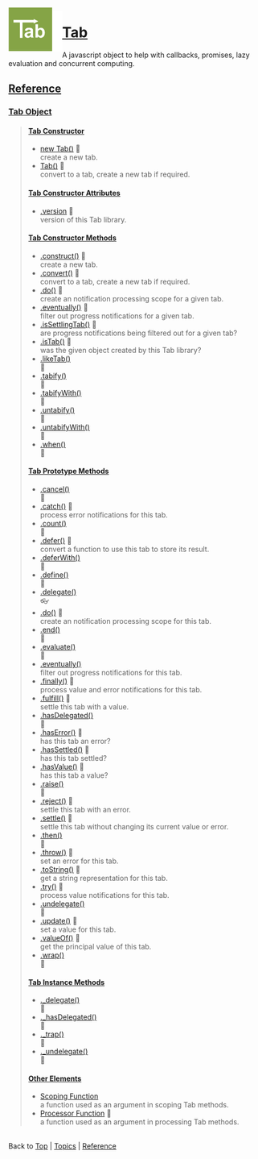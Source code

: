 <a name="top" ></a>

<img src="./img/tab-logo87.png" alt="Tab logo" align="left" style="float:left; margin-top:-8px;" /><img src="./img/1x1.png" align="left" style="float:left;" height="79" width="20" />
# [Tab][top]
A javascript object to help with callbacks, promises, lazy evaluation and concurrent computing.
<br />

## [Reference]

### [Tab Object][ref-tab-object]
> 
> #### [Tab Constructor][ref-tab-constructor]
> * [new Tab()][ref-new-tab] :construction:  
>   create a new tab.
> * [Tab()][ref-tab] :construction:  
>   convert to a tab, create a new tab if required.
>
> #### [Tab Constructor Attributes][ref-tab-constructor-attributes]
> * [.version][ref-tab.version] :construction:  
>   version of this Tab library.
>
> #### [Tab Constructor Methods][ref-tab-constructor-methods]
> * [.construct()][ref-tab.construct] :construction:  
>   create a new tab.
> * [.convert()][ref-tab.convert] :construction:  
>   convert to a tab, create a new tab if required.
> * [.do()][ref-tab.do] :construction:  
>   create an notification processing scope for a given tab.
> * [.eventually()][ref-tab.eventually] :construction:  
>   filter out progress notifications for a given tab.
> * [.isSettlingTab()][ref-tab.is-settling-tab] :construction:  
>   are progress notifications being filtered out for a given tab?
> * [.isTab()][ref-tab.is-tab] :construction:  
>   was the given object created by this Tab library?
> * [.likeTab()][ref-tab.like-tab]  
>   :thought_balloon:
> * [.tabify()][ref-tab.tabify]  
>   :thought_balloon:
> * [.tabifyWith()][ref-tab.tabify-with]  
>   :thought_balloon:
> * [.untabify()][ref-tab.untabify]  
>   :thought_balloon:
> * [.untabifyWith()][ref-tab.untabify-with]  
>   :thought_balloon:
> * [.when()][ref-tab.when]  
>   :thought_balloon:
>
> #### [Tab Prototype Methods][ref-tab-prototype-methods]
> * [.cancel()][ref-tab.prototype.cancel]  
>   :thought_balloon:
> * [.catch()][ref-tab.prototype.catch] :construction:  
>   process error notifications for this tab.
> * [.count()][ref-tab.prototype.count]  
>   :thought_balloon:
> * [.defer()][ref-tab.prototype.defer] :construction:  
>   convert a function to use this tab to store its result.
> * [.deferWith()][ref-tab.prototype.defer-with]  
>   :thought_balloon:
> * [.define()][ref-tab.prototype.define]  
>   :thought_balloon:
> * [.delegate()][ref-tab.prototype.delegate]  
>   :eyeglasses:
> * [.do()][ref-tab.prototype.do] :construction:  
>   create an notification processing scope for this tab.
> * [.end()][ref-tab.prototype.end]  
>   :thought_balloon:
> * [.evaluate()][ref-tab.prototype.evaluate]  
>   :thought_balloon:
> * [.eventually()][ref-tab.prototype.eventually]  
>   filter out progress notifications for this tab.
> * [.finally()][ref-tab.prototype.finally] :construction:  
>   process value and error notifications for this tab.
> * [.fulfill()][ref-tab.prototype.fulfill] :construction:  
>   settle this tab with a value.
> * [.hasDelegated()][ref-tab.prototype.has-delegated]  
>   :thought_balloon:
> * [.hasError()][ref-tab.prototype.has-error] :construction:  
>   has this tab an error?
> * [.hasSettled()][ref-tab.prototype.has-settled] :construction:  
>   has this tab settled?
> * [.hasValue()][ref-tab.prototype.has-value] :construction:  
>   has this tab a value?
> * [.raise()][ref-tab.prototype.raise]  
>   :thought_balloon:
> * [.reject()][ref-tab.prototype.reject] :construction:  
>   settle this tab with an error.
> * [.settle()][ref-tab.prototype.settle] :construction:  
>   settle this tab without changing its current value or error.
> * [.then()][ref-tab.prototype.then]  
>   :thought_balloon:
> * [.throw()][ref-tab.prototype.throw] :construction:  
>   set an error for this tab.
> * [.toString()][ref-tab.prototype.to-string] :construction:  
>   get a string representation for this tab.
> * [.try()][ref-tab.prototype.try] :construction:  
>   process value notifications for this tab.
> * [.undelegate()][ref-tab.prototype.undelegate]  
>   :thought_balloon:
> * [.update()][ref-tab.prototype.update] :construction:  
>   set a value for this tab.
> * [.valueOf()][ref-tab.prototype.value-of] :construction:  
>   get the principal value of this tab.
> * [.wrap()][ref-tab.prototype.wrap]  
>   :thought_balloon:
>
> #### [Tab Instance Methods][ref-tab-instance-methods]
> * [._delegate()][ref-tab._delegate]  
>   :thought_balloon:
> * [._hasDelegated()][ref-tab._has-delegated]  
>   :thought_balloon:
> * [._trap()][ref-tab._trap]  
>   :thought_balloon:
> * [._undelegate()][ref-tab._undelegate]  
>   :thought_balloon:
>
> #### [Other Elements][ref-other-elements]
> * [Scoping Function][ref-scoping-function]  
>   a function used as an argument in scoping Tab methods.
> * [Processor Function][ref-processor-function] :construction:  
>   a function used as an argument in processing Tab methods.



<br /> Back to [Top] | [Topics] | [Reference] <br />





[top]:       #top                        "back to the top of this page"
[topics]:    /doc/topics.md#topics       "back to the 'Topics' section"
[reference]: #reference                  "back to the 'Reference' section"



[ref-tab-object]:                  #tab-object                                       "more attributes and methods under 'Tab Object'"
[ref-tab-constructor]:             #tab-constructor                                  "more attributes and methods under 'Tab Constructor'"
[ref-tab-constructor-attributes]:  #tab-constructor-attributes                       "more attributes under 'Tab Constructor Attributes'"
[ref-tab-constructor-methods]:     #tab-constructor-methods                          "more methods under 'Tab Constructor Methods'"
[ref-tab-prototype-methods]:       #tab-prototype-methods                            "more methods under 'Tab Prototype Methods'"
[ref-tab-instance-methods]:        #tab-instance-methods                             "more methods under 'Tab Instance Methods'"
[ref-other-elements]:              #other-elements                                   "more methods under 'Other Elements'"



[ref-new-tab]:                     /doc/reference/new-tab.md#top                     "new Tab(): create a new tab."
[ref-tab]:                         /doc/reference/tab.md#top                         "Tab(): convert to a tab, create a new tab if required."

[ref-tab.context]:                 /doc/reference/tab.context.md#top                 "Tab.context: ..."
[ref-tab.version]:                 /doc/reference/tab.version.md#top                 "Tab.version: version of this Tab library."

[ref-tab.construct]:               /doc/reference/tab.construct.md#top               "Tab.construct(): create a new tab."
[ref-tab.convert]:                 /doc/reference/tab.convert.md#top                 "Tab.convert(): convert to a tab, create a new tab if required."
[ref-tab.do]:                      /doc/reference/tab.do.md#top                      "Tab.do(): create an notification processing scope for a given tab."
[ref-tab.eventually]:              /doc/reference/tab.eventually.md#top              "Tab.eventually: filter out progress notifications for a given tab."
[ref-tab.is-settling-tab]:         /doc/reference/tab.is-settling-tab.md#top         "Tab.isSettlingTab: are progress notifications being filtered out for a given tab?"
[ref-tab.is-tab]:                  /doc/reference/tab.is-tab.md#top                  "Tab.isTab: was the given object created by this Tab library?"
[ref-tab.like-tab]:                /doc/reference/tab.like-tab.md#top                "Tab.likeTab: ..."
[ref-tab.tabify]:                  /doc/reference/tab.tabify.md#top                  "Tab.tabify: ..."
[ref-tab.tabify-with]:             /doc/reference/tab.tabify-with.md#top             "Tab.tabifyWith: ..."
[ref-tab.untabify]:                /doc/reference/tab.untabify.md#top                "Tab.untabify: ..."
[ref-tab.untabify-with]:           /doc/reference/tab.untabify-with.md#top           "Tab.untabifyWith: ..."
[ref-tab.when]:                    /doc/reference/tab.when.md#top                    "Tab.when: ..."

[ref-tab.prototype.cancel]:        /doc/reference/tab.prototype.cancel.md#top        "Tab.prototype.cancel(): ..."
[ref-tab.prototype.catch]:         /doc/reference/tab.prototype.catch.md#top         "Tab.prototype.catch(): process error notifications for this tab."
[ref-tab.prototype.count]:         /doc/reference/tab.prototype.count.md#top         "Tab.prototype.count(): ..."
[ref-tab.prototype.defer]:         /doc/reference/tab.prototype.defer.md#top         "Tab.prototype.defer(): convert a function to use this tab to store its result."
[ref-tab.prototype.defer-with]:    /doc/reference/tab.prototype.defer-with.md#top    "Tab.prototype.deferWith(): ..."
[ref-tab.prototype.define]:        /doc/reference/tab.prototype.define.md#top        "Tab.prototype.define(): ..."
[ref-tab.prototype.delegate]:      /doc/reference/tab.prototype.delegate.md#top      "Tab.prototype.delegate(): !!! where are my glasses? !!!"
[ref-tab.prototype.do]:            /doc/reference/tab.prototype.do.md#top            "Tab.prototype.do(): create an notification processing scope for this tab."
[ref-tab.prototype.end]:           /doc/reference/tab.prototype.end.md#top           "Tab.prototype.end(): ..."
[ref-tab.prototype.evaluate]:      /doc/reference/tab.prototype.evaluate.md#top      "Tab.prototype.evaluate(): ..."
[ref-tab.prototype.eventually]:    /doc/reference/tab.prototype.eventually.md#top    "Tab.prototype.eventually(): filter out progress notifications for this tab."
[ref-tab.prototype.finally]:       /doc/reference/tab.prototype.finally.md#top       "Tab.prototype.finally(): process value and error notifications for this tab."
[ref-tab.prototype.fulfill]:       /doc/reference/tab.prototype.fulfill.md#top       "Tab.prototype.fulfill(): settle this tab with a value."
[ref-tab.prototype.has-delegated]: /doc/reference/tab.prototype.has-delegated.md#top "Tab.prototype.hasDelegated(): ..."
[ref-tab.prototype.has-error]:     /doc/reference/tab.prototype.has-error.md#top     "Tab.prototype.hasError(): has this tab an error?"
[ref-tab.prototype.has-settled]:   /doc/reference/tab.prototype.has-settled.md#top   "Tab.prototype.hasSettled(): has this tab settled?"
[ref-tab.prototype.has-value]:     /doc/reference/tab.prototype.has-value.md#top     "Tab.prototype.hasValue(): has this tab a value?"
[ref-tab.prototype.raise]:         /doc/reference/tab.prototype.raise.md#top         "Tab.prototype.raise(): ..."
[ref-tab.prototype.reject]:        /doc/reference/tab.prototype.reject.md#top        "Tab.prototype.reject(): settle this tab with an error."
[ref-tab.prototype.settle]:        /doc/reference/tab.prototype.settle.md#top        "Tab.prototype.settle(): settle this tab without changing its current value or error."
[ref-tab.prototype.then]:          /doc/reference/tab.prototype.then.md#top          "Tab.prototype.then(): ..."
[ref-tab.prototype.throw]:         /doc/reference/tab.prototype.throw.md#top         "Tab.prototype.throw(): set an error for this tab."
[ref-tab.prototype.to-string]:     /doc/reference/tab.prototype.to-string.md#top     "Tab.prototype.toString(): get a string representation for this tab."
[ref-tab.prototype.try]:           /doc/reference/tab.prototype.try.md#top           "Tab.prototype.try(): process value notifications for this tab."
[ref-tab.prototype.undelegate]:    /doc/reference/tab.prototype.undelegate.md#top    "Tab.prototype.undelegate(): ..."
[ref-tab.prototype.update]:        /doc/reference/tab.prototype.update.md#top        "Tab.prototype.update(): set a value for this tab."
[ref-tab.prototype.value-of]:      /doc/reference/tab.prototype.value-of.md#top      "Tab.prototype.valueOf(): get the principal value of this tab."
[ref-tab.prototype.wrap]:          /doc/reference/tab.prototype.wrap.md#top          "Tab.prototype.wrap(): ..."

[ref-tab._delegate]:               /doc/reference/tab._delegate.md#top               "tab._delegate(): ..."
[ref-tab._has-delegated]:          /doc/reference/tab._has-delegated.md#top          "tab._has-delegated(): ..."
[ref-tab._trap]:                   /doc/reference/tab._trap.md#top                   "tab._trap(): ..."
[ref-tab._undelegate]:             /doc/reference/tab._undelegate.md#top             "tab._undelegate(): ..."

[ref-scoping-function]:            /doc/reference/scoping-function.md#top            "scopingFunction: a function used as an argument in scoping Tab methods."
[ref-processor-function]:          /doc/reference/processor-function.md#top          "processorFunction: a function used as an argument in processing Tab methods."
